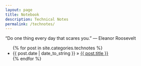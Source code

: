 ```yaml
---
layout: page
title: Notebook
description: Technical Notes
permalink: /technotes/
---
```


“Do one thing every day that scares you.”
― Eleanor Roosevelt
<ul>
  {% for post in site.categories.technotes %}
    <li>
        <span>{{ post.date | date_to_string }}</span> » <a href="{{ post.url }}" title="{{ post.title }}">{{ post.title }}</a>
    </li>
  {% endfor %}
</ul>
